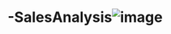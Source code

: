 # -SalesAnalysis![image](https://user-images.githubusercontent.com/114389298/199700490-57dfa086-b2b4-467f-be33-3d72d7a7900e.png)
